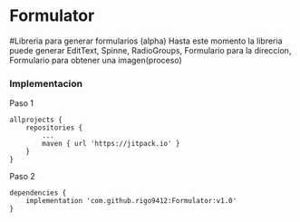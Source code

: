 # Formulator
#Libreria para generar formularios (alpha)
Hasta este momento la libreria puede generar EditText, Spinne, RadioGroups, Formulario para la direccion, Formulario para obtener una imagen(proceso)



### Implementacion

Paso 1
```
allprojects {
	repositories {
		...
		maven { url 'https://jitpack.io' }
	}
}
```

Paso 2

```
dependencies {
	implementation 'com.github.rigo9412:Formulator:v1.0'
}

```
